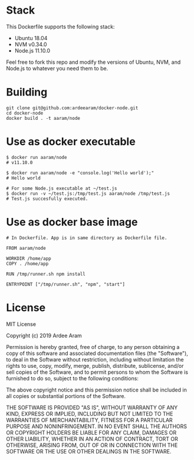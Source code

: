 # Stack
This Dockerfile supports the following stack:
* Ubuntu 	18.04 
* NVM 	v0.34.0
* Node.js 11.10.0

Feel free to fork this repo and modify the versions of Ubuntu, NVM, and Node.js to whatever you need them to be.


# Building
```
git clone git@github.com:ardeearam/docker-node.git
cd docker-node
docker build . -t aaram/node
```

# Use as docker executable
```
$ docker run aaram/node
# v11.10.0

$ docker run aaram/node -e "console.log('Hello world');"
# Hello world

# For some Node.js executable at ~/test.js
$ docker run -v ~/test.js:/tmp/test.js aaram/node /tmp/test.js 
# Test.js succesfully executed.
```

# Use as docker base image 
```
# In Dockerfile. App is in same directory as Dockerfile file.

FROM aaram/node

WORKDIR /home/app
COPY . /home/app

RUN /tmp/runner.sh npm install

ENTRYPOINT ["/tmp/runner.sh", "npm", "start"]

```

# License

MIT License

Copyright (c) 2019 Ardee Aram

Permission is hereby granted, free of charge, to any person obtaining a copy
of this software and associated documentation files (the "Software"), to deal
in the Software without restriction, including without limitation the rights
to use, copy, modify, merge, publish, distribute, sublicense, and/or sell
copies of the Software, and to permit persons to whom the Software is
furnished to do so, subject to the following conditions:

The above copyright notice and this permission notice shall be included in all
copies or substantial portions of the Software.

THE SOFTWARE IS PROVIDED "AS IS", WITHOUT WARRANTY OF ANY KIND, EXPRESS OR
IMPLIED, INCLUDING BUT NOT LIMITED TO THE WARRANTIES OF MERCHANTABILITY,
FITNESS FOR A PARTICULAR PURPOSE AND NONINFRINGEMENT. IN NO EVENT SHALL THE
AUTHORS OR COPYRIGHT HOLDERS BE LIABLE FOR ANY CLAIM, DAMAGES OR OTHER
LIABILITY, WHETHER IN AN ACTION OF CONTRACT, TORT OR OTHERWISE, ARISING FROM,
OUT OF OR IN CONNECTION WITH THE SOFTWARE OR THE USE OR OTHER DEALINGS IN THE
SOFTWARE.
